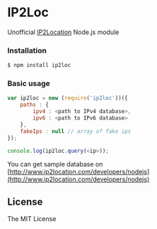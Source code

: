 # IP2Loc

Unofficial [IP2Location](http://www.ip2location.com/)  Node.js module

### Installation
```bash
$ npm install ip2loc
```

### Basic usage
```javascript
var ip2loc = new (require('ip2loc'))({
    paths : {
        ipv4 : <path to IPv4 database>,
        ipv6 : <path to IPv6 database>
    },
    fakeIps : null // array of fake ips
});

console.log(ip2loc.query(<ip>));
```

You can get sample database on
[http://www.ip2location.com/developers/nodejs](http://www.ip2location.com/developers/nodejs)

## License

The MIT License
